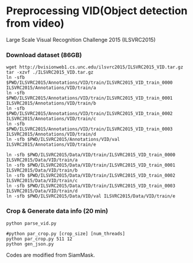 # Preprocessing VID(Object detection from video)
Large Scale Visual Recognition Challenge 2015 (ILSVRC2015)

### Download dataset (86GB)

````shell
wget http://bvisionweb1.cs.unc.edu/ilsvrc2015/ILSVRC2015_VID.tar.gz
tar -xzvf ./ILSVRC2015_VID.tar.gz
ln -sfb $PWD/ILSVRC2015/Annotations/VID/train/ILSVRC2015_VID_train_0000 ILSVRC2015/Annotations/VID/train/a
ln -sfb $PWD/ILSVRC2015/Annotations/VID/train/ILSVRC2015_VID_train_0001 ILSVRC2015/Annotations/VID/train/b
ln -sfb $PWD/ILSVRC2015/Annotations/VID/train/ILSVRC2015_VID_train_0002 ILSVRC2015/Annotations/VID/train/c
ln -sfb $PWD/ILSVRC2015/Annotations/VID/train/ILSVRC2015_VID_train_0003 ILSVRC2015/Annotations/VID/train/d
ln -sfb $PWD/ILSVRC2015/Annotations/VID/val ILSVRC2015/Annotations/VID/train/e

ln -sfb $PWD/ILSVRC2015/Data/VID/train/ILSVRC2015_VID_train_0000 ILSVRC2015/Data/VID/train/a
ln -sfb $PWD/ILSVRC2015/Data/VID/train/ILSVRC2015_VID_train_0001 ILSVRC2015/Data/VID/train/b
ln -sfb $PWD/ILSVRC2015/Data/VID/train/ILSVRC2015_VID_train_0002 ILSVRC2015/Data/VID/train/c
ln -sfb $PWD/ILSVRC2015/Data/VID/train/ILSVRC2015_VID_train_0003 ILSVRC2015/Data/VID/train/d
ln -sfb $PWD/ILSVRC2015/Data/VID/val ILSVRC2015/Data/VID/train/e
````

### Crop & Generate data info (20 min)

````shell
python parse_vid.py

#python par_crop.py [crop_size] [num_threads]
python par_crop.py 511 12
python gen_json.py
````
Codes are modified from SiamMask.
